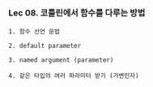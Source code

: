 ### Lec 08. 코틀린에서 함수를 다루는 방법

`1. 함수 선언 문법`

`2. default parameter`

`3. named argument (parameter)`

`4. 같은 타입의 여러 파라미터 받기 (가변인자)`